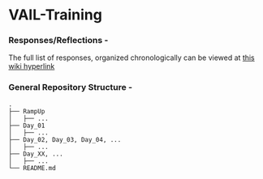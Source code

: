 # VAIL-Training

### Responses/Reflections -
The full list of responses, organized chronologically can be viewed at <a href="https://github.com/DuckBoss/VAIL-Training/wiki">this wiki hyperlink</a>


### General Repository Structure -
```
.
├── RampUp
│   ├── ...
├── Day_01
│   ├── ...
├── Day_02, Day_03, Day_04, ...
│   ├── ...
├── Day_XX, ...
│   ├── ...
└── README.md
```
